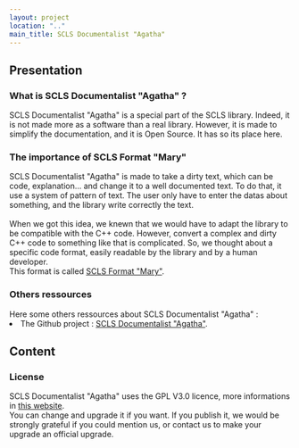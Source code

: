 ```yaml
---
layout: project
location: ".."
main_title: SCLS Documentalist "Agatha"
---
```

<section>
    <h2>Presentation</h2>
    <article>
        <h3>What is SCLS Documentalist "Agatha" ?</h3>
        <div>
            SCLS Documentalist "Agatha" is a special part of the SCLS library. Indeed, it is not made more as a software than a real library.
            However, it is made to simplify the documentation, and it is Open Source. It has so its place here.
        </div>
    </article>
    <article>
        <h3>The importance of SCLS Format "Mary"</h3>
        <div>
            SCLS Documentalist "Agatha" is made to take a dirty text, which can be code, explanation... and change it to a well documented text.
            To do that, it use a system of pattern of text. The user only have to enter the datas about something, and the library write correctly the text.<br><br>
            When we got this idea, we knewn that we would have to adapt the library to be compatible with the C++ code.
            However, convert a complex and dirty C++ code to something like that is complicated.
            So, we thought about a specific code format, easily readable by the library and by a human developer.<br>
            This format is called <a href="format.html">SCLS Format "Mary"</a>.
        </div>
    </article>
    <article>
        <h3>Others ressources</h3>
        <div>
            Here some others ressources about SCLS Documentalist "Agatha" :
            <li>The Github project : <a href="https://github.com/aster-system/scls-documentalist-agatha" target="_blank">SCLS Documentalist "Agatha"</a>.</li>
        </div>
    </article>
</section>
<section>
    <h2>Content</h2>
    <article>
        <h3>License</h3>
        SCLS Documentalist "Agatha" uses the GPL V3.0 licence, more informations in <a href="https://www.gnu.org/licenses/gpl-3.0.html" target="_blank">this website</a>.<br>
        You can change and upgrade it if you want. If you publish it, we would be strongly grateful if you could mention us, or contact us to make your upgrade an official upgrade.
    </article>
</section>